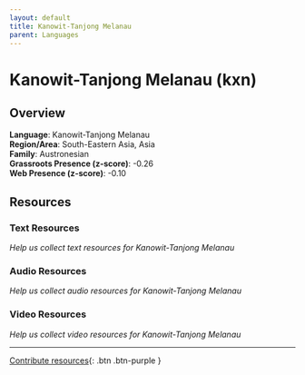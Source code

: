 ```yaml
---
layout: default
title: Kanowit-Tanjong Melanau
parent: Languages
---
```


# Kanowit-Tanjong Melanau (kxn)

## Overview

**Language**: Kanowit-Tanjong Melanau  
**Region/Area**: South-Eastern Asia, Asia  
**Family**: Austronesian  
**Grassroots Presence (z-score)**: -0.26  
**Web Presence (z-score)**: -0.10  

## Resources

### Text Resources
*Help us collect text resources for Kanowit-Tanjong Melanau*

### Audio Resources
*Help us collect audio resources for Kanowit-Tanjong Melanau*

### Video Resources
*Help us collect video resources for Kanowit-Tanjong Melanau*

---

[Contribute resources](https://forms.office.com/e/1SfLJx3u1r){: .btn .btn-purple }
